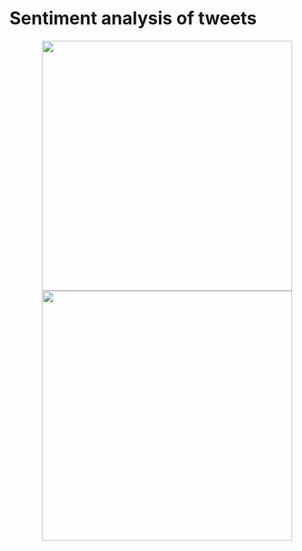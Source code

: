 # Sentiment analysis of tweets

<p align="center">
<img src="https://github.com/maneesh51/TwitterSentimentAnalysis/blob/main/F1.PNG" width="400">
<img src="https://github.com/maneesh51/TwitterSentimentAnalysis/blob/main/F2.PNG" width="400">
</p>
